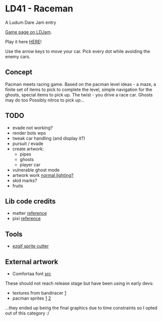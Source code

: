 # LD41 - Raceman

A Ludum Dare Jam entry

[Game page on LDJam](https://ldjam.com/events/ludum-dare/41/raceman).

Play it here [HERE](https://josepedrodias.github.io/ld41-raceman/dist/)!

Use the arrow keys to move your car. Pick every dot while avoiding the enemy cars.


## Concept

Pacman meets racing game.
Based on the pacman level ideas - a maze, a finite set of items to pick to complete the level,
simple navigation for the ghosts, special items to pick up.
The twist - you drive a race car. Ghosts may do too Possibly nitros to pick up...



## TODO

* evade not working?
* render bots wps
* tweak car handling (and display it?)
* pursuit / evade
* create artwork:
  * pipes
  * ghosts
  * player car
* vulnerable ghost mode
* artwork work [normal lighting?](http://pixijs.io/examples/#/layers/normals.js)
* skid marks?
* fruits


## Lib code credits

* matter [reference](http://brm.io/matter-js/docs/)
* pixi [reference](http://pixijs.download/dev/docs/)


## Tools

* [ezgif sprite cutter](https://ezgif.com/sprite-cutter)


## External artwork

* Comfortaa font [src](https://www.dafont.com/comfortaa.font)

These should not reach release stage but have been using in early devs:

* textures from bandiracer [1](http://www.banditracer.eu/)
* pacman sprites
  [1](https://i.pinimg.com/originals/85/71/e5/8571e53e7056aac79b7c828a8a33c3bd.png)
  [2](http://www.harryguillermo.com/games/pacman/pacman.php)

...they ended up being the final graphics due to time constraints so I opted out of this category :/
